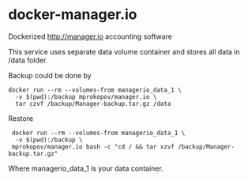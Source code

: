 # docker-manager.io
Dockerized http://manager.io accounting software

This service uses separate data volume container and stores all data in /data folder.

Backup could be done by 
```
docker run --rm --volumes-from managerio_data_1 \
  -v $(pwd):/backup mprokopov/manager.io \
  tar czvf /backup/Manager-backup.tar.gz /data
```
Restore 
```
 docker run --rm --volumes-from managerio_data_1 \
  -v $(pwd):/backup \ 
 mprokopov/manager.io bash -c "cd / && tar xzvf /backup/Manager-backup.tar.gz"
 ```
 Where managerio_data_1 is your data container.
